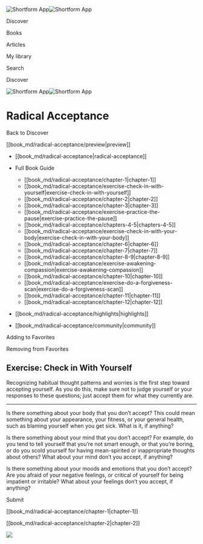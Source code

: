 ![Shortform App](/img/logo.36a2399e.svg)![Shortform App](/img/logo-dark.70c1b072.svg)

Discover

Books

Articles

My library

Search

Discover

![Shortform App](/img/logo.36a2399e.svg)![Shortform App](/img/logo-dark.70c1b072.svg)

# Radical Acceptance

Back to Discover

[[book_md/radical-acceptance/preview|preview]]

  * [[book_md/radical-acceptance|radical-acceptance]]
  * Full Book Guide

    * [[book_md/radical-acceptance/chapter-1|chapter-1]]
    * [[book_md/radical-acceptance/exercise-check-in-with-yourself|exercise-check-in-with-yourself]]
    * [[book_md/radical-acceptance/chapter-2|chapter-2]]
    * [[book_md/radical-acceptance/chapter-3|chapter-3]]
    * [[book_md/radical-acceptance/exercise-practice-the-pause|exercise-practice-the-pause]]
    * [[book_md/radical-acceptance/chapters-4-5|chapters-4-5]]
    * [[book_md/radical-acceptance/exercise-check-in-with-your-body|exercise-check-in-with-your-body]]
    * [[book_md/radical-acceptance/chapter-6|chapter-6]]
    * [[book_md/radical-acceptance/chapter-7|chapter-7]]
    * [[book_md/radical-acceptance/chapter-8-9|chapter-8-9]]
    * [[book_md/radical-acceptance/exercise-awakening-compassion|exercise-awakening-compassion]]
    * [[book_md/radical-acceptance/chapter-10|chapter-10]]
    * [[book_md/radical-acceptance/exercise-do-a-forgiveness-scan|exercise-do-a-forgiveness-scan]]
    * [[book_md/radical-acceptance/chapter-11|chapter-11]]
    * [[book_md/radical-acceptance/chapter-12|chapter-12]]
  * [[book_md/radical-acceptance/highlights|highlights]]
  * [[book_md/radical-acceptance/community|community]]



Adding to Favorites 

Removing from Favorites 

## Exercise: Check in With Yourself

Recognizing habitual thought patterns and worries is the first step toward accepting yourself. As you do this, make sure not to judge yourself or your responses to these questions; just accept them for what they currently are.

* * *

Is there something about your body that you don’t accept? This could mean something about your appearance, your fitness, or your general health, such as blaming yourself when you get sick. What is it, if anything?

Is there something about your mind that you don’t accept? For example, do you tend to tell yourself that you’re not smart enough, or that you’re boring, or do you scold yourself for having mean-spirited or inappropriate thoughts about others? What about your mind don’t you accept, if anything?

Is there something about your moods and emotions that you don’t accept? Are you afraid of your negative feelings, or critical of yourself for being impatient or irritable? What about your feelings don’t you accept, if anything?

Submit 

[[book_md/radical-acceptance/chapter-1|chapter-1]]

[[book_md/radical-acceptance/chapter-2|chapter-2]]

![](https://bat.bing.com/action/0?ti=56018282&Ver=2&mid=56c5064e-dbce-42c8-86e5-dd426d02e28e&sid=f30c5e70639211ee87d33f0876d93783&vid=f30c9700639211eeb3a75d830392c94f&vids=0&msclkid=N&pi=0&lg=en-US&sw=800&sh=600&sc=24&nwd=1&tl=Shortform%20%7C%20Book&p=https%3A%2F%2Fwww.shortform.com%2Fapp%2Fbook%2Fradical-acceptance%2Fexercise-check-in-with-yourself&r=&lt=318&evt=pageLoad&sv=1&rn=16400)
